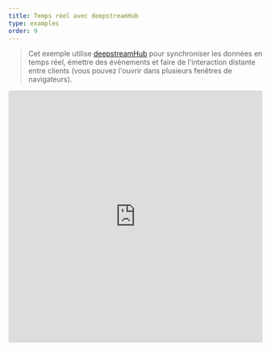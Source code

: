 ```yaml
---
title: Temps réel avec deepstreamHub
type: examples
order: 9
---
```


> Cet exemple utilise [deepstreamHub](https://deepstreamhub.com/) pour synchroniser les données en temps réel, émettre des évènements et faire de l'interaction distante entre clients (vous pouvez l'ouvrir dans plusieurs fenêtres de navigateurs).

<iframe src="https://codesandbox.io/embed/github/vuejs/vuejs.org/tree/master/src/v2/examples/vue-20-realtime-with-deepstreamhub?codemirror=1&hidedevtools=1&hidenavigation=1&theme=light" style="width:100%; height:500px; border:0; border-radius: 4px; overflow:hidden;" title="vue-20-template-compilation" allow="geolocation; microphone; camera; midi; vr; accelerometer; gyroscope; payment; ambient-light-sensor; encrypted-media; usb" sandbox="allow-modals allow-forms allow-popups allow-scripts allow-same-origin"></iframe>
